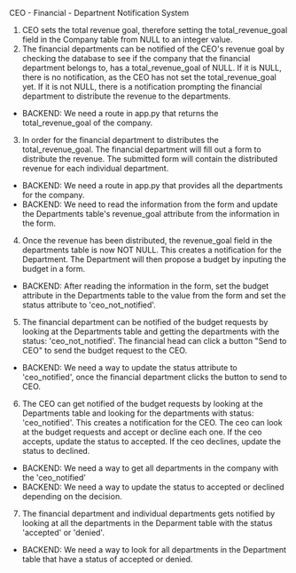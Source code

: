CEO - Financial - Departnent Notification System


1. CEO sets the total revenue goal, therefore setting the total_revenue_goal field in the Company table from NULL to an integer value.
2. The financial departments can be notified of the CEO's revenue goal by checking the database to see if the company that the financial department belongs to, has a total_revenue_goal of NULL. If it is NULL, there is no notification, as the CEO has not set the total_revenue_goal yet. If it is not NULL, there is a notification prompting the financial department to distribute the revenue to the departments.
  * BACKEND: We need a route in app.py that returns the total_revenue_goal of the company.
3. In order for the financial department to distributes the total_revenue_goal. The financial department will fill out a form to distribute the revenue. The submitted form will contain the distributed revenue for each individual department.
  * BACKEND: We need a route in app.py that provides all the departments for the company.
  * BACKEND: We need to read the information from the form and update the Departments table's revenue_goal attribute from the information in the form.
4. Once the revenue has been distributed, the revenue_goal field in the departments table is now NOT NULL. This creates a notification for the Department. The Department will then propose a budget by inputing the budget in a form.
  * BACKEND: After reading the information in the form, set the budget attribute in the Departments table to the value from the form and set the status attribute to 'ceo_not_notified'.
5. The financial department can be notified of the budget requests by looking at the Departments table and getting the departments with the status: 'ceo_not_notified'. The financial head can click a button "Send to CEO" to send the budget request to the CEO.
  * BACKEND: We need a way to update the status attribute to 'ceo_notified', once the financial department clicks the button to send to CEO.
6. The CEO can get notified of the budget requests by looking at the Departments table and looking for the departments with status: 'ceo_notified'. This creates a notification for the CEO. The ceo can look at the budget requests and accept or decline each one. If the ceo accepts, update the status to accepted. If the ceo declines, update the status to declined.
  * BACKEND: We need a way to get all departments in the company with the 'ceo_notified'
  * BACKEND: We need a way to update the status to accepted or declined depending on the decision.
7. The financial department and individual departments gets notified by looking at all the departments in the Deparment table with the status 'accepted' or 'denied'.
  * BACKEND: We need a way to look for all departments in the Department table that have a status of accepted or denied.
